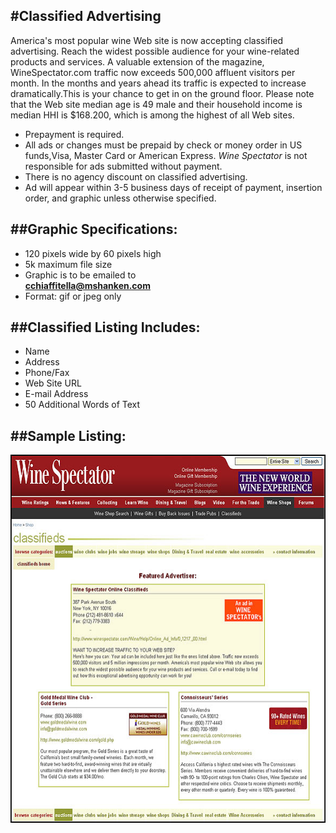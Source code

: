 
#Classified Advertising
---

America's most popular wine Web site is now accepting classified advertising. Reach the widest possible audience for your wine&#45;related products and services. 
A valuable extension of the magazine, WineSpectator.com traffic now exceeds 500,000 affluent visitors per month. In the months and years ahead its traffic is expected 
to increase dramatically.This is your chance to get in on the ground floor. Please note that the Web site median age is 49 male and their household income is 
median HHI is $168.200, which is among the highest of all Web sites.

- Prepayment is required.
- All ads or changes must be prepaid by check or money order in US funds,Visa, Master Card or American Express. <i>Wine Spectator</i> is not responsible for ads submitted without payment.
- There is no agency discount on classified advertising.
- Ad will appear within 3-5 business days of receipt of payment, insertion order, and graphic unless otherwise specified.


##Graphic Specifications:
---

- 120 pixels wide by 60 pixels high
- 5k maximum file size
- Graphic is to be emailed to<br /><a href="mailto:cchiaffitella@mshanken.com"><b>cchiaffitella@mshanken.com</b></a>
- Format: gif or jpeg only

##Classified Listing Includes:
---
 
- Name
- Address
- Phone/Fax
- Web Site URL
- E-mail Address
- 50 Additional Words of Text

##Sample Listing:
---

<!--right side body-->
<div class="oneColumnContent ws">
	<p><img src="/images/ws/ws-classified-img.jpg" width="587" height="589"></p>
</div>
